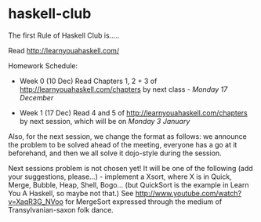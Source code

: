 haskell-club
============

The first Rule of Haskell Club is.....

Read http://learnyouahaskell.com/

Homework Schedule:

- Week 0 (10 Dec)
Read Chapters 1, 2 + 3 of http://learnyouahaskell.com/chapters by next class - *Monday 17 December*

- Week 1 (17 Dec)
Read 4 and 5 of http://learnyouahaskell.com/chapters by next session, which will be on *Monday 3 January*

Also, for the next session, we change the format as follows: we announce the problem to be solved ahead of the meeting, everyone has a go at it beforehand, and then we all solve it dojo-style during the session.

Next sessions problem is not chosen yet!  It will be one of the following (add your suggestions, please...)
	-	implement a Xsort, where X is in Quick, Merge, Bubble, Heap, Shell, Bogo... (but QuickSort is the example in Learn You A Haskell, so maybe not that.)  See http://www.youtube.com/watch?v=XaqR3G_NVoo for MergeSort expressed through the medium of Transylvanian-saxon folk dance.

